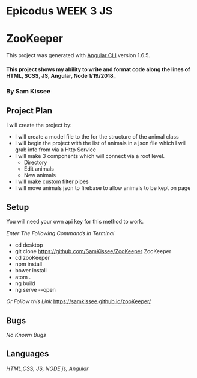 # Epicodus WEEK 3 JS

# ZooKeeper

This project was generated with [Angular CLI](https://github.com/angular/angular-cli) version 1.6.5.


#### This project shows my ability to write and format code along the lines of HTML, SCSS, JS, Angular, Node 1/19/2018_


### By Sam Kissee

## Project Plan

I will create the project by:
  * I will create a model file to the for the structure of the animal class
  * I will begin the project with the list of animals in a json file which I will grab info from via a Http Service
  * I will make 3 components which will connect via a root level.
    * Directory
    * Edit animals
    * New animals
  * I will make custom filter pipes
  * I will move animals json to firebase to allow animals to be kept on page

## Setup
You will need your own api key for this method to work.

_Enter The Following Commands in Terminal_
 * cd desktop
 * git clone https://github.com/SamKissee/ZooKeeper ZooKeeper
 * cd zooKeeper
 * npm install
 * bower install
 * atom .
 * ng build
 * ng serve --open

 _Or Follow this Link_ https://samkissee.github.io/zooKeeper/

 ## Bugs
 _No Known Bugs_

 ## Languages
 _HTML,CSS, JS, NODE.js, Angular_
